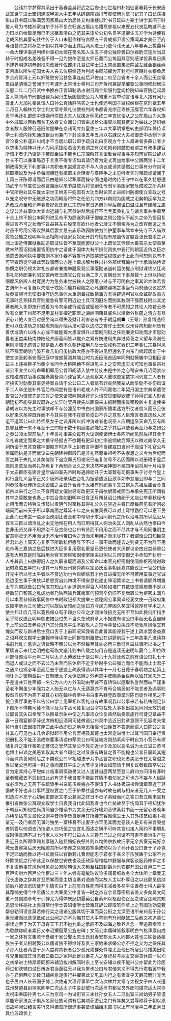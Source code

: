 <!-- { "loadSidebar": true } -->
　　公讳抃字梦得其系出于富春盖吴将武之后裔也七世祖曰朴始徙富春籍于长安唐武宣世举进士宏词连取甲第大中五年从辟劔南西川节度使府为掌书记其子曰长孺摄彭山县令既以秩满罢因家眉山大治居处又构重楼以贮书日延四方豪士讲学其间于时蜀人号为书楼孙家自尔子孙不复东归遂占眉山名籍髙曽祖以来歴五代丧乱晦遯不出力田以自给取足而已不求赢畜清白之范其来逺矣公初名贯字道卿生五岁学为诗便有老成风格其警句往往传于人口未冠作祥符宫赋五千言成都尹凌公策闻其才美召至府与语甚竒之将荐之于朝以其年少而止其后两从进士乃更今讳天圣八年春再上拔鼎科一命大理评事通判绛州事初太师在蜀名知人生五子待公独异尝曰尔器韵沉逺后当显赫于时但成名差晚吾不得一见为恨尔至是太师已薨而公每因拜官则感涕怆慕累日痛不逮养明道初恭谢推恩改著作佐郎未几召试学士进太常丞直集贤院监左藏金银丝绵疋帛库以所生杞国太夫人丧去位服终还台判尚书祠部擢为开封府推官赐绯衣银鱼居岁余府胥冯士元以奸赃败穷治甚急事连前后尹佐自二府至台省者十余人而公无丝毫累由是清愼之誉闻于时考课升太常博士移判三司开拆司兼提举催驱公事同修起居注庆厯二年二月召试中书换右正言知制诰占谢日赐金紫服判登闻检院知审官院迁起居舎人兼判尚书刑部出疆为契丹生辰国信使公为人端重不妄举动言语与北人接有问乃答北人尤加礼奉且谓人曰孙公真恬静笃实之士也使还判国子监权纠察在京刑狱五年二月召入翰林为学士判太常寺兼礼仪使权判尚书都省充宗正寺修玉牒官六年春权知贡举再迁礼部郎中遭嫡母崇国太夫人忧援近例愿终三年丧优诏从之公在眉山为大族中外戚属以百数而贫无依者又众闻公归皆来求给公竭资以赒其费又为姊妹之娶妇嫁女者数人服除召还旧位提举在京诸司库务皇佑三年以大享明堂恩转吏部明年兼侍读学士判流内铨知通进银台司兼门下封驳事五年五月以右諌议大夫权御史中丞制下谏官论奏公朴谨非纠绳才不当居此职公即手疏自讼曰臣观方今士人趋进者多廉让者少以求事为精神以讦人为风采捷给若啬夫者谓之有议论刻剥如酷吏者谓之有政事諌官所谓才者无乃谓是乎若然臣诚不能也仁宗深察其言诏赴台视事寻差知审官院公辞以台长不可以兼事局恐于言责不得专诏如其请仍着为定式再加给事中公践两禁十二年朝政得失天下利害事非其职者未尝建言亦不与人谈议或诮其循黙公曰事有分守岂可越职横说及为中丞每闻朝廷有措置未合理者与羣臣争之未见听者实时拜疏或请闻于上再三开陈得请而后已由是知公韫积厚而操守固也是时内侍王守中以在事久特恩遥领武宁军节度使公奏言自唐以来节度使为将领剧任专制军事国家安危成败之所系非中官所得处其任曩太宗世王继恩平劔南有大功当时论赏止进顺州防御使立宣政之号以宠之况守中无继恩之功而輙居将帅之任恐为四方非侮则为国威之沮矣朝廷卒为之追改成命至和元年春贵妃张氏薨仁宗伤悼累日追册为皇后赐谥曰温成且有建陵立庙之议公言兹事体大宜命近辅与礼官叅讲然后施行不当亏紊典礼又与诸言事共争章至十余上终不报公率同列进见帝不为顾遂列拜于御座之侧公独伏不起久之帝乃悟因复得进言不可之状而忤旨益甚左右股栗有欲仆地者公凝立不慑帝亦为之改容而遣之当时虽不尽用公等议然其后罢立忌去庙乐改园陵使为监护塟事车驾幸奉先寺不入庙致奠皆公启之也明年秋丞相陈司徒家女奴死开封府检视有疮痕传言嬖妾张氏笞杀之以闻上诏近侍置狱推勘追取证佐皆不至既而罢狱公十上疏论其悖谬大臣笞杀女使事至微末然而诏狱废置皆用执中之请此于国体大有所损何则执中要行则朝廷近侍之臣亦须遣去案问执中要罢则本家仆妾不容畧行追取挟恩怙权取必于上此而可恕则孰有不可容者司徒卒縁此罢政事而公亦连上章求解台秩出补外郡优拜翰林学士承旨贴侍读修撰之职仍领太常礼仪都省兼提举醴泉观公事磨勘诸道转运使提点刑狱课绩又迁尚书礼部侍郎兼判昭文馆再修玉牒官公在台满二岁凡言朝廷天下事章数十上但以持纪纲厚风俗辨人材寛民力为急务未尝披抉人之隠慝小过与不可明白之事其论大体若言古渭州不可复置以失信于戎狄而启其窥觎之心凡邉防疆埸之事当令两府通议议定然后奏禀施行无使旧相守边恐事体太重则蕃戎致猜藩方无得辟通判官以全监郡故事方无事时且预择兵官则缓急有警可用近边士兵可因旧名而削其数则干强而枝附此其尤著者疏入多即施行或着为令其余或行或否或密疏不传者不可悉知之其论人物若云杨畋有文武干州郡不足用其材宜擢近职置之湖岭间藉其威名以靖徼外张藴之清方有器识心计絶人宜召对便坐询以得失及财计利害必有补于朝廷胡■〈王咢〉孙复博通经史可以任讲劝之职赵瑜刘贻孙晓兵法可委以边防之寄许士宏知汉州薛向知鄜州皆有善状或清介以得人心或干敏能捍大患宜俱升以繁剧刑狱之任则廉吏知劝而才臣思効曩者王益柔杨南仲陆经齐唐葛闳皆以纎介之累有妨进用失弃过奬善之义望与涤湔任用则清庙无遗贤之叹是数人者不久朝廷擢用几尽士论咸称其器识三年春仁宗暴得风眩不豫罢朝禁门晏开者几旬日虽执政大臣亦不得进见但通名于内东门候起居止于中使宣谕圣躬渐安而已庭中惶惑莫测其端公时为近臣班首因率同列就幙幄中见相臣谓曰主上违裕臣子当朝夕省问今大臣隔絶不得进见主上之安否虚实未可知也事系宗社诸公不宜坐以待命宰相即用公言叩阍请入禁中侍疾由是中外之心稍安未几诏两禁杂议榷磁湖铁冶事议罢奏藁备具而谏官某人及观察某人重取更定数字同列意二人者有所挟实时劾奏其事吏持案白请于公公曰二人者信有罪矣然我辈从而举劾不亦伤风谊乎二人卒坐是补外官后帝闻尝有是语曰老成人终不同嘉佑二年契丹国主宗眞卒遣使告哀公为馆使先是宗眞之使来请叙两朝通好岁久请交贽御容欲使子孙得识圣人形表朝廷初不能夺其议既许之矣异时契丹使先以画像来未报聘而宗眞殂殁新主复遣使来请朝议以为先主时事欲却不与公遽至中书白曰国家所懐柔逺方所仗者信义而已且彼以好来求圣容既许而不与其失在我不在彼矣或曰不许之意有人臣难言者直虑敌人厌诅不道耳公曰此特师巫女子之谈非所以折冲消难者也况圣人应期运系天命乃反有所畏耶且彼一来不与至于三四极于数十朝廷度必能拒之乎其后以使者再至乃与之如公之奏公领太常前后几十年言礼事甚众毎有大议则使诸博士各陈所闻见然后择其合于义礼者裁定而奏之大抵守经据古不欲輙有更异初仁宗追悯故后郭氏以微过废卒久无祠所诏于景灵宫建神御殿岁时追享上封者言神御不当建或曰当祔于庙诏下礼官公与僚属同执是非而献议曰先朝建神御殿已是非礼然尊奉祖考不失孝思之义今为后妃而置之其于失礼又甚矣傥陛下追念郭氏殂谢况已追复位号不若因而赐以谥册祔于皇后庙则恩意至而典礼存焉复下两制合议久之未决然卒罢神御不建四年诏将用十月祫享于太庙群臣有建言皇后庙四室先帝时每遇禘祫升于太室葢有司摄事失于讨寻今皇上躬行盛礼义当革正又引唐郊祀录续曲台礼为据请遣近臣致享如奉慈庙公即与二三同列奏驳春秋传所云未毁庙之主皆升合食于太祖有别祀事乎又曰祭从先祖后庙合食自祖宗以来行之已久不宜用疑文偏说轻有改更天子甫欲躬斋戒固当奉承先宪正所谓有其举之莫敢废也奏上中旨合食如旧明年日食正月朔旦诏公祷祀于太庙公举春秋经传止用币而去特牲又伐鼔以责阴气时宰称其得礼公久在禁近主眷日厚每燕见有所问必端简而前曰天子所以享南面之尊延十年之庆者惟寅畏可以对上穹惟勤俭可以惠下民止此而已未尝一语涉面谀朋比者至和中帝切于求治问前代之所以治与其所以乱公从容言曰臣以谓治乱之由无他惟在用人而已用得其人则治失其人则乱从古然也帝曰今世非无贤又非不用然治不及古何也公曰有贤而不用用之而不尽其才与不用同惟明主留意则贤无不用而世无不治也帝曰今之贤而未用用之而未尽其才者谓谁公曰知臣莫若君此必上简天心非臣下所敢私但愿陛下不以一事不效而遽去之则贤无不为陛下用也帝再三嘉纳之是后数进大臣多复用宿名重望已更任使者大厌群议帝由此益器重公遂有大用意是时陈戡用台官言罢枢密副使宰臣进拟例以三司使御史中丞知开封府一人补其员上曰朕得旧人之久职者既而语及公即命以本官充枢密副使同修枢密院时政记时嘉佑五年四月也其十月知辰州窦舜卿以定彭氏蛮事朝廷嘉其能议迁一官公曰唐开元中所以号太平者以不赏边功也今舜卿信有才他日进擢无所不可若用蛮事迁官诚恐边臣生事于夷狄以希恩赏自此四境不得安息也遂止降诏奬谕之上书者请额外増置土军为南冦备公曰茍取其知山川乡道则州得百人可矣如増广其数徒糜廪庾费不足以待敌前日智髙之乱成功者乃陜西骑兵耳南军何预焉卒仍旧不复増置公为枢密未满八月以本官叅知政事同修中书时政记都大提举三馆秘阁公事同译经润文使一日政府集议擢李叅为三司使公时以故后至预闻之徐曰方今民力弊困久矣宜得敦厚有学术之人使主邦计庻几可以寛民保众茍于趣办应卒之才则诛敛掊克无所不至如此民何所措手足乎前议遂止明年御史捃公过失不当久在政府章入不报或有谓公曰事起无名盍自辩于上前公曰吾老矣退乃其分自念平生不欲攻人之短今幸备位执政不能敦厚风俗宜有愧矣而反与新进后生竞口舌于上前耶况知我者君此曹其能诬我乎遂上疏求罢帝益嘉之诏拜观文殿学士兼翰林侍读学士同群牧制置使公在讲筵前后十三年故事凡进读群书前代乱亡忌讳之语皆略不解公以为不然每至其处必再三敷衍且曰兹事所以书之于策牍者示来代之明戒也茍临文避讳则书传载之何用自是遂读无避明年夏今上即位改戸部侍郎治平元年二月以太子太傅致仕于是公年六十九将还政之前有语公曰礼七十而退人或过之而不去公乃未至而告休斯不近于矫时乎公曰强力而仕不能而止士君子之通义也奚必年至而后去乎遂速上疏表得请以其年十一月七日薨于春明坊之私第上闻讣为之罢朝埀拱一日制赠太子太保法赙之外再遣中使赐黄金百两以恤其家恩升二子差遣并异姓斋郎一名公为人内方外温动由至诚不喜矫饰以邀取名誉然而端严谨重至老不懈虽少年强力之人殆无以过与人无适莫亦不肯茍合端居似不能言者及遇事则毅然自信不为髙下易其心初在翰林尝至中书白事系鞋登政事堂时陈司徒作相见之不恱且责厅事吏不以告公曰学士见宰相以客礼自有故事况我以公事来若有私祷则足恭下颜所不惮矣司徒不能平及为中丞司徒复冠台宰每裁处大事多出独见同列无敢抗者公屡言其失曰幸陛下以臣章示执中使之凡事须众论复熟然后奏禀施行司徒见章益不喜一日赐宴都亭驿坐席俯相近酒间司徒微语公曰观中丞近日封章意颇不见容老夫耄矣行当引去因指其座曰此中丞即日之地幸无相侵也公俛首不答退而语人曰陈公之言甘其心可见也未几会诏狱起卒用公言罢相及其薨也太常定谥博士以其当国日奉行贵妃册礼及不能正温成赠塟事请谥曰荣灵公曰司徒端方刚劲素闻于时自为小官已有建储复辟之策作相虽无謇谔之誉然其至公不党亦近世少及加以恶名诚为太过谥曰恭可也博士曰谥之美恶宜取其大者今司徒之过显虽有畴昔之善不能掩也公昔日屡疏其短今而诔其善何前后之不类也公曰宰相越法予为中丞言之职也死者美恶予在太常谥之当以至公岂可挟一时之事而废其平生之大节乎复持议如前请于朝复议者数四卒以公言为定其持心平恕如此临事周愼谦畏又过人逺甚自歴两禁至登二府四方问讯有非时至者輙藏去不启封曰此必有求于我自度不能副其情不若勿发之可也亦不妄与人缄牍或必须为之无髙下亲疏皆手书亲笔虽疾病亦不假请于人书体极端楷尝谓章草近于轻倨故不好也非公事稀歴权要之门至于侪辈往返亦有时故在朝与相亲者无几人一受之知造次不忘于心初闻吏部张文孝公薨哭之终日不已子弟疑而问之答曰吾立朝未尝有推引者惟张公拜观文殿学士日表我自代此知我者也今亡矣故至于伤恸耳于相知犹尔于朝廷可知也性尚清简自少惟读书为文余无他好嗜如音律棊射书画一无留心者晚年亦稀复拈笔文章论议则平昔所学皆自足用其所接宾客惟儒生士人其外技艺缁褐卜祝軰无一及门者居无事时独坐一室移晷不出妻子亦罕见其面尤恶谈人是非有来言毁誉者则答以他语去乃指谓人曰巧佞之徒宜礼而逺之愼不可听其言也接人简约不事屑礼或时供具酒不过七行家人以为不可公曰古人三爵吾巳过之何谓不可素不善治生产在贵近日久所得俸赐甚厚随入随费婚姻丧祭外则以均赡宗族故旧家无余赀室无玩好京城无善邸第后房无姬媵其所以奉养之具宛若寒素或勉以为子孙计者公曰吾于子孙岂不足耶幼而教以诗书长而任以官爵若儿曹但能忠于君孝于亲义于宗族廉于公家不为奸欺憸佞之行守此足以保数世安佚也及还政家居惟幅巾野服与宾客谈医药修饵之术不复语他事其风尚可见矣公累阶朝请大夫勲至柱国封爵为乐安郡开国公食邑三千三百戸实封六百戸公仕宦过三十年未尝有毫髪玷议论多阔畧细故务全大体所上章奏无冗长虚饰之辞其言至质畧而意主切当奏对语直而实故人主以朴厚目之以此颇见信纳前后八被诏虑囚徒开引情实白于上前有自殊死而得末减者多矣平生善荐士得人最多其荐御史得今中丞唐公介大章吴公中复皆一时之杰自余显荐密启者盖又多矣属文简重不务刻摘章句于训辞尤为得体庆厯初夏英公自蔡州以枢密使召至之谏官连疏其短追恩命移亳社上表自辩付学士答诏诸学士皆难其辞公即取笔作草上之有图功効莫若罄忠勤弭谤言莫若修行实之语诸公服其切于事而英公衔之尤深至语所亲曰吾于孙公素无嫌而批章见诋如此公闻之亦不为悔其它大手笔则有升祔献懿二后赦文初追藁仁宗读之至于为天下母育天下君不迨九重之承颜不及四海之致养言念一至追慕増噎上为欷歔称叹者累日又奉诏撰冦莱公旌忠碑丁文简公崇儒碑皆叙事明白气格浑厚自成一家之体有文集若干巻藏于家公娶太原王氏封寿安郡太夫人同郡大姓也三姊皆适豪族生子者又相聘娶公以儒者独不得继好及贵三家始来求婚公亦不拒之又为之保任其子孙入仕者两世于乡人益称其长者公少孤兄弟群处惇睦尤至他日析居公尽推美田宅与兄弟惟取其薄恶者曰数口之家得此足以奉先人之祭祀矣与朋友交得丧休戚一以均之初举进士特厚善同郡宋辅洎拔州解同时东上至长安辅以疾不能兴公亦留此为诊医药过旬浃辅曰试日甫近君当亟往无以我为累也公曰与君偕来义不得先行君若罢举我亦与君俱西矣又数日辅疾愈遂俱行并擢第此又见其内行之有素宜乎天爵茂而时宠优也子男四人长珏国子博士次佑甫大理评事早亡次诘次林并太常寺太祝女子四人长适戎州僰道县尉蒲献卿早亡次适太子中舎彭敏行次适尚书都官员外郎勾谌次适太常寺太祝宋奉国孙男七人三为京司一为试衔官三未仕孙女五人二已出室三尚幼男子皆谨厚能守家法女子俱从名家仕族可谓有后矣颂获游公之门有年矣又尝辱称荐于朝以恩旧故熟闻公绪言美行又得诸孤所録遗事甚备谨紬始末直书以上有司治平二年正月日具位苏颂状上
